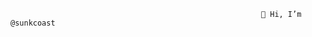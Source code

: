                                                             👋 Hi, I’m @sunkcoast


<!---
sunkcoast/sunkcoast is a ✨ special ✨ repository because its `README.md` (this file) appears on your GitHub profile.
You can click the Preview link to take a look at your changes.
--->
